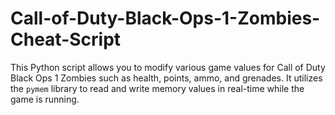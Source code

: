 # Call-of-Duty-Black-Ops-1-Zombies-Cheat-Script
This Python script allows you to modify various game values for Call of Duty Black Ops 1 Zombies such as health, points, ammo, and grenades. It utilizes the `pymem` library to read and write memory values in real-time while the game is running.

